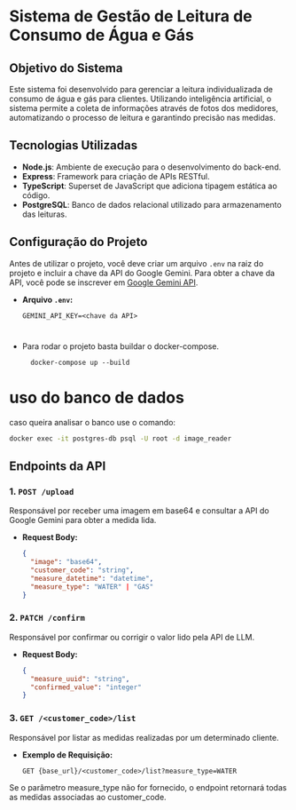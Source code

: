 # Sistema de Gestão de Leitura de Consumo de Água e Gás

## Objetivo do Sistema

Este sistema foi desenvolvido para gerenciar a leitura individualizada de consumo de água e gás para clientes. Utilizando inteligência artificial, o sistema permite a coleta de informações através de fotos dos medidores, automatizando o processo de leitura e garantindo precisão nas medidas.

## Tecnologias Utilizadas

- **Node.js**: Ambiente de execução para o desenvolvimento do back-end.
- **Express**: Framework para criação de APIs RESTful.
- **TypeScript**: Superset de JavaScript que adiciona tipagem estática ao código.
- **PostgreSQL**: Banco de dados relacional utilizado para armazenamento das leituras.


## Configuração do Projeto

Antes de utilizar o projeto, você deve criar um arquivo `.env` na raiz do projeto e incluir a chave da API do Google Gemini. Para obter a chave da API, você pode se inscrever em [Google Gemini API](https://ai.google.dev/gemini-api/docs/api-key).

- **Arquivo `.env`:**
  ```env
  GEMINI_API_KEY=<chave da API>
  ```
#
- Para rodar o projeto basta buildar o docker-compose.
  ```docker-compose
    docker-compose up --build
  ```
# uso do banco de dados
caso queira analisar o banco use o comando:

```bash
docker exec -it postgres-db psql -U root -d image_reader
```

## Endpoints da API

### 1. `POST /upload`

Responsável por receber uma imagem em base64 e consultar a API do Google Gemini para obter a medida lida.

- **Request Body:**
  ```json
  {
    "image": "base64",
    "customer_code": "string",
    "measure_datetime": "datetime",
    "measure_type": "WATER" | "GAS"
  }
  ```

### 2. `PATCH /confirm`

Responsável por confirmar ou corrigir o valor lido pela API de LLM.

- **Request Body:**
  ```json
  {
    "measure_uuid": "string",
    "confirmed_value": "integer"
  }
  ```

### 3. `GET /<customer_code>/list`

Responsável por listar as medidas realizadas por um determinado cliente.

- **Exemplo de Requisição:**
  ```http
  GET {base_url}/<customer_code>/list?measure_type=WATER
  ```
Se o parâmetro measure_type não for fornecido, o endpoint retornará todas as medidas associadas ao customer_code.
